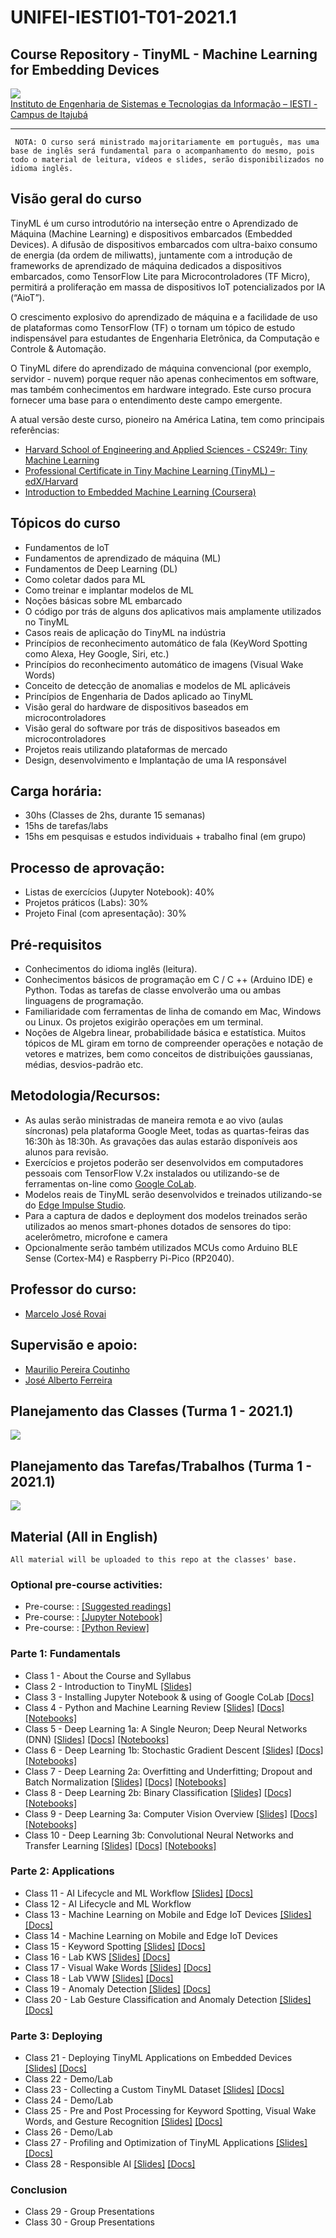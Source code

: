 # UNIFEI-IESTI01-T01-2021.1
## Course Repository - TinyML - Machine Learning for Embedding Devices

<img src='IESTI_2.jpg'/>
<figcaption><a href='https://unifei.edu.br/iesti/'>Instituto de Engenharia de Sistemas e Tecnologias da Informação – IESTI - Campus de Itajubá</a></figcaption>
<hr>

`
NOTA: O curso será ministrado majoritariamente em português, mas uma base de inglês será fundamental para o acompanhamento do mesmo, pois todo o material de leitura, vídeos e slides, serão disponibilizados no idioma inglês.`

## Visão geral do curso

TinyML é um curso introdutório na interseção entre o Aprendizado de Máquina (Machine Learning) e dispositivos embarcados (Embedded Devices). A difusão de dispositivos embarcados com ultra-baixo consumo de energia (da ordem de miliwatts), juntamente com a introdução de frameworks de aprendizado de máquina dedicados a dispositivos embarcados, como TensorFlow Lite para Microcontroladores (TF Micro), permitirá a proliferação em massa de dispositivos IoT potencializados por IA (“AioT”). 

O crescimento explosivo do aprendizado de máquina e a facilidade de uso de plataformas como TensorFlow (TF) o tornam um tópico de estudo indispensável para estudantes de Engenharia Eletrônica, da Computação e Controle & Automação. 

O TinyML difere do aprendizado de máquina convencional (por exemplo, servidor - nuvem) porque requer não apenas conhecimentos em software, mas também conhecimentos em hardware integrado. Este curso procura fornecer uma base para o entendimento deste campo emergente.

A atual versão deste curso, pioneiro na América Latina, tem como principais referências:
+ [Harvard School of Engineering and Applied Sciences - CS249r: Tiny Machine Learning](https://sites.google.com/g.harvard.edu/tinyml/home)
+ [Professional Certificate in Tiny Machine Learning (TinyML) – edX/Harvard](https://www.edx.org/professional-certificate/harvardx-tiny-machine-learning)
+ [Introduction to Embedded Machine Learning (Coursera)](https://www.coursera.org/learn/introduction-to-embedded-machine-learning)

## Tópicos do curso

+	Fundamentos de IoT
+	Fundamentos de aprendizado de máquina (ML)
+	Fundamentos de Deep Learning (DL)
+	Como coletar dados para ML
+	Como treinar e implantar modelos de ML
+	Noções básicas sobre ML embarcado
+	O código por trás de alguns dos aplicativos mais amplamente utilizados no TinyML
+	Casos reais de aplicação do TinyML na indústria
+	Princípios de reconhecimento automático de fala (KeyWord Spotting como Alexa, Hey Google, Siri, etc.)
+	Princípios do reconhecimento automático de imagens (Visual Wake Words)
+	Conceito de detecção de anomalias e modelos de ML aplicáveis 
+	Princípios de Engenharia de Dados aplicado ao TinyML
+	Visão geral do hardware de dispositivos baseados em microcontroladores
+	Visão geral do software por trás de dispositivos baseados em microcontroladores
+	Projetos reais utilizando plataformas de mercado
+	Design, desenvolvimento e Implantação de uma IA responsável

## Carga horária: 
+	30hs (Classes de 2hs, durante 15 semanas) 
+	15hs de tarefas/labs
+	15hs em pesquisas e estudos individuais + trabalho final (em grupo)

## Processo de aprovação:
+	Listas de exercícios (Jupyter Notebook): 40%
+	Projetos práticos (Labs): 30%
+	Projeto Final (com apresentação): 30%

## Pré-requisitos
+ Conhecimentos do idioma inglês (leitura).
+ Conhecimentos básicos de programação em  C / C ++ (Arduino IDE) e Python. Todas as tarefas de classe envolverão uma ou ambas linguagens de programação.
+ Familiaridade com ferramentas de linha de comando em Mac, Windows ou Linux. Os projetos exigirão operações em um terminal.
+ Noções de Algebra linear, probabilidade básica e estatística. Muitos tópicos de ML giram em torno de compreender operações e notação de vetores e matrizes, bem como conceitos de distribuições gaussianas, médias, desvios-padrão etc.

## Metodologia/Recursos: 
+ As aulas serão ministradas de maneira remota e ao vivo (aulas síncronas) pela plataforma Google Meet, todas as quartas-feiras das 16:30h às 18:30h. As gravações das aulas estarão disponíveis aos alunos para revisão. 
+ Exercícios e projetos poderão ser desenvolvidos em computadores pessoais com TensorFlow V.2x instalados ou utilizando-se de ferramentas on-line como [Google CoLab](https://colab.research.google.com/notebooks/intro.ipynb).
+ Modelos reais de TinyML serão desenvolvidos e treinados utilizando-se do [Edge Impulse Studio](https://www.edgeimpulse.com/).
+ Para a captura de dados e deployment dos modelos treinados serão utilizados ao menos smart-phones dotados de sensores do tipo: acelerômetro, microfone e camera
+ Opcionalmente serão também utilizados MCUs como Arduino BLE Sense (Cortex-M4) e Raspberry Pi-Pico (RP2040). 

## Professor do curso:
+ [Marcelo José Rovai](https://medium.com/@rovai)

## Supervisão e apoio:
+ [Maurilio Pereira Coutinho](http://lattes.cnpq.br/8563634195134747)
+ [José Alberto Ferreira](http://lattes.cnpq.br/8319509175327154)

## Planejamento das Classes (Turma 1 - 2021.1)
<img src='Class_Schedule_2021.1.png'/>

## Planejamento das Tarefas/Trabalhos (Turma 1 - 2021.1)
<img src='assignments.png'/>

## Material (All in English)
`All material will be uploaded to this repo at the classes' base.`

### Optional pre-course activities:
+ Pre-course:  : [[Suggested readings]](00_Curso_Folder/0_Pre-Course/)
+ Pre-course:  : [[Jupyter Notebook]](/00_Curso_Folder/1_Fundamentals/Class_3/)
+ Pre-course:  : [[Python Review]](00_Curso_Folder/1_Fundamentals/Class_4/notebooks/)

### Parte 1: Fundamentals 
+ Class 1 - About the Course and Syllabus
+ Class 2 - Introduction to TinyML  [[Slides]](slides/TinyML_Intro.pdf)
+ Class 3 - Installing Jupyter Notebook & using of Google CoLab [[Docs]](/00_Curso_Folder/1_Fundamentals/Class_3/)
+ Class 4 - Python and Machine Learning Review  [[Slides]](slides/x.pdf) [[Docs]](00_Curso_Folder/1_Fundamentals/Class_4/docs/) [[Notebooks]](00_Curso_Folder/1_Fundamentals/Class_4/notebooks/) 
+ Class 5 - Deep Learning 1a: A Single Neuron; Deep Neural Networks (DNN) [[Slides]](slides/x.pdf) [[Docs]](docs/doc.pdf) [[Notebooks]](notebooks/xxx) 
+ Class 6 - Deep Learning 1b: Stochastic Gradient Descent [[Slides]](slides/x.pdf) [[Docs]](docs/doc.pdf) [[Notebooks]](notebooks/xxx) 
+ Class 7 - Deep Learning 2a: Overfitting and Underfitting; Dropout and Batch Normalization [[Slides]](slides/x.pdf) [[Docs]](docs/doc.pdf) [[Notebooks]](notebooks/xxx) 
+ Class 8 - Deep Learning 2b: Binary Classification [[Slides]](slides/x.pdf) [[Docs]](docs/doc.pdf) [[Notebooks]](notebooks/xxx) 
+ Class 9 - Deep Learning 3a: Computer Vision Overview [[Slides]](slides/x.pdf) [[Docs]](docs/doc.pdf) [[Notebooks]](notebooks/xxx) 
+ Class 10 - Deep Learning 3b: Convolutional Neural Networks  and Transfer Learning [[Slides]](slides/x.pdf) [[Docs]](docs/doc.pdf) [[Notebooks]](notebooks/xxx) 

### Parte 2: Applications
+ Class 11 - AI Lifecycle and ML Workflow [[Slides]](slides/x.pdf) [[Docs]](docs/doc.pdf)
+ Class 12 - AI Lifecycle and ML Workflow 
+ Class 13 - Machine Learning on Mobile and Edge IoT Devices [[Slides]](slides/x.pdf) [[Docs]](docs/doc.pdf)
+ Class 14 - Machine Learning on Mobile and Edge IoT Devices
+ Class 15 - Keyword Spotting [[Slides]](slides/x.pdf) [[Docs]](docs/doc.pdf)
+ Class 16 - Lab KWS [[Slides]](slides/x.pdf) [[Docs]](docs/doc.pdf)
+ Class 17 - Visual Wake Words [[Slides]](slides/x.pdf) [[Docs]](docs/doc.pdf)
+ Class 18 - Lab VWW [[Slides]](slides/x.pdf) [[Docs]](docs/doc.pdf)
+ Class 19 - Anomaly Detection [[Slides]](slides/x.pdf) [[Docs]](docs/doc.pdf)
+ Class 20 - Lab Gesture Classification and Anomaly Detection [[Slides]](slides/x.pdf) [[Docs]](docs/doc.pdf)

### Parte 3: Deploying
+ Class 21 - Deploying TinyML Applications on Embedded Devices [[Slides]](slides/x.pdf) [[Docs]](docs/doc.pdf)
+ Class 22 - Demo/Lab
+ Class 23 - Collecting a Custom TinyML Dataset [[Slides]](slides/x.pdf) [[Docs]](docs/doc.pdf)
+ Class 24 - Demo/Lab
+ Class 25 - Pre and Post Processing for Keyword Spotting, Visual Wake Words, and Gesture Recognition [[Slides]](slides/x.pdf) [[Docs]](docs/doc.pdf)
+ Class 26 - Demo/Lab
+ Class 27 - Profiling and Optimization of TinyML Applications [[Slides]](slides/x.pdf) [[Docs]](docs/doc.pdf)
+ Class 28 - Responsible AI [[Slides]](slides/x.pdf) [[Docs]](docs/doc.pdf)

### Conclusion
+ Class 29 - Group Presentations 
+ Class 30 - Group Presentations 
